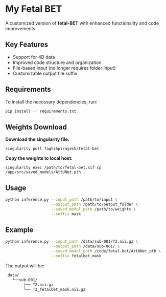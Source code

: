# My Fetal BET  
A customized version of **fetal-BET** with enhanced functionality and code improvements.  

## Key Features  
- Support for 4D data  
- Improved code structure and organization  
- File-based input (no longer requires folder input)  
- Customizable output file suffix  


## Requirements  

To install the necessary dependencies, run:  
```bash
pip install -r requirements.txt
```

## Weights Download

**Download the singularity file:**
```
singularity pull faghihpirayesh/fetal-bet
```

**Copy the weights to local host:**

```
singularity exec /path/to/fetal-bet.sif cp /app/src/saved_models/AttUNet.pth .
```


## Usage

```bash
python inference.py --input_path /path/to/input \
                    --output_path /path/to/output_folder \
                    --saved_model_path /path/to/weights \
                    --suffix mask
```

## Example
```bash
python inference.py --input_path /data/sub-001/T2.nii.gz \
                    --output_path /data/sub-001/ \
                    --saved_model_path /code/fetal-bet/AttUNet.pth \
                    --suffix fetalbet_mask
```

The output will be:
```bash
 data/
   └──sub-001/
        ├── T2.nii.gz 
        └── T2_fetalbet_mask.nii.gz 
```

